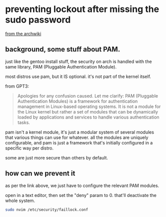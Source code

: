 # preventing lockout after missing the sudo password

[from the archwiki](https://wiki.archlinux.org/title/Security#Lock_out_user_after_three_failed_login_attempts)

## background, some stuff about PAM.

just like the gentoo install stuff, the security on arch is handled with the same library,
PAM (Pluggable Authentication Module).

most distros use pam, but it IS optional. it's not part of the kernel itself.

from GPT3:
>Apologies for any confusion caused. Let me clarify: PAM (Pluggable
>Authentication Modules) is a framework for authentication management in
>Linux-based operating systems. It is not a module for the Linux kernel but
>rather a set of modules that can be dynamically loaded by applications and
>services to handle various authentication tasks.

pam isn't a kernel module, it's just a modular system of several modules 
that various things can use for whatever. all the modules are uniquely configurable,
and pam is just a framework that's initially configured in a specific way per distro.

some are just more secure than others by default.

## how can we prevent it

as per the link above, we just have to configure the relevant PAM modules.

open in a text editor, then set the "deny" param to 0.
that'll deactivate the whole system.

```bash
sudo nvim /etc/security/faillock.conf
```
